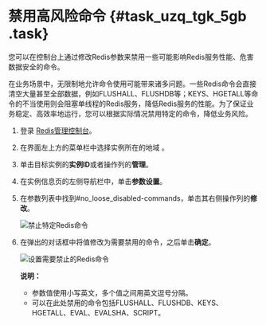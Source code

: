 # 禁用高风险命令 {#task_uzq_tgk_5gb .task}

您可以在控制台上通过修改Redis参数来禁用一些可能影响Redis服务性能、危害数据安全的命令。

在业务场景中，无限制地允许命令使用可能带来诸多问题。一些Redis命令会直接清空大量甚至全部数据，例如FLUSHALL、FLUSHDB等；KEYS、HGETALL等命令的不当使用则会阻塞单线程的Redis服务，降低Redis服务的性能。为了保证业务稳定、高效率地运行，您可以根据实际情况禁用特定的命令，降低业务风险。

1.  登录 [Redis管理控制台](https://kvstore.console.aliyun.com/)。 
2.  在界面左上方的菜单栏中选择实例所在的地域 。 
3.  单击目标实例的**实例ID**或者操作列的**管理**。 
4.  在实例信息页的左侧导航栏中，单击**参数设置**。 
5.  在参数列表中找到\#no\_loose\_disabled-commands，单击其右侧操作列的**修改**。 

    ![禁止特定Redis命令](images/38847_zh-CN.png "在参数设置中禁用特定Redis命令")

6.  在弹出的对话框中将值修改为需要禁用的命令，之后单击**确定**。 

    ![设置需要禁止的Redis命令](images/38850_zh-CN.png "设置需要禁用的命令")

    **说明：** 

    -   参数值使用小写英文，多个值之间用英文逗号分隔。
    -   可以在此处禁用的命令包括FLUSHALL、FLUSHDB、KEYS、HGETALL、EVAL、EVALSHA、SCRIPT。

